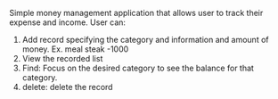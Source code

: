 Simple money management application that allows user to track their expense and income.
User can:
1. Add record specifying the category and information and amount of money. Ex. meal steak -1000
2. View the recorded list
3. Find: Focus on the desired category to see the balance for that category.
4. delete: delete the record
